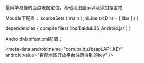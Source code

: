 最简单易懂的百度地图定位，基础地图显示以及添加覆盖物

Moudle下配置：
 sourceSets {
        main {
            jniLibs.srcDirs = ['libs']
        }
    }

dependencies {
    compile files('libs/BaiduLBS_Android.jar')
}

AndroidManifest.xml配置：
  <uses-permission android:name="android.permission.INTERNET" />
  <uses-permission android:name="android.permission.ACCESS_FINE_LOCATION" />
  <uses-permission android:name="android.permission.ACCESS_COARSE_LOCATION" />
 
  <meta-data
       android:name="com.baidu.lbsapi.API_KEY"
       android:value="百度地图开放平台注册得到的key" />
  <service
       android:name="com.baidu.location.f"
       android:enabled="true"
       android:process=":remote" />

